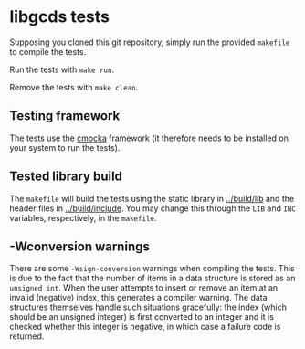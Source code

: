# libgcds tests

Supposing you cloned this git repository, simply run the provided `makefile` to compile the tests. 

Run the tests with `make run`. 

Remove the tests with `make clean`.

## Testing framework

The tests use the [cmocka](https://cmocka.org) framework (it therefore needs to be installed on your system to run the tests). 

## Tested library build

The `makefile` will build the tests using the static library in [../build/lib](https://github.com/alexandra-zaharia/libgcds/tree/master/build/lib) and the header files in [../build/include](https://github.com/alexandra-zaharia/libgcds/tree/master/build/include). You may change this through the `LIB` and `INC` variables, respectively, in the `makefile`.

## -Wconversion warnings

There are some `-Wsign-conversion` warnings when compiling the tests. This is due to the fact that the number of items in a data structure is stored as an `unsigned int`. When the user attempts to insert or remove an item at an invalid (negative) index, this generates a compiler warning. The data structures themselves handle such situations gracefully: the index (which should be an unsigned integer) is first converted to an integer and it is checked whether this integer is negative, in which case a failure code is returned. 